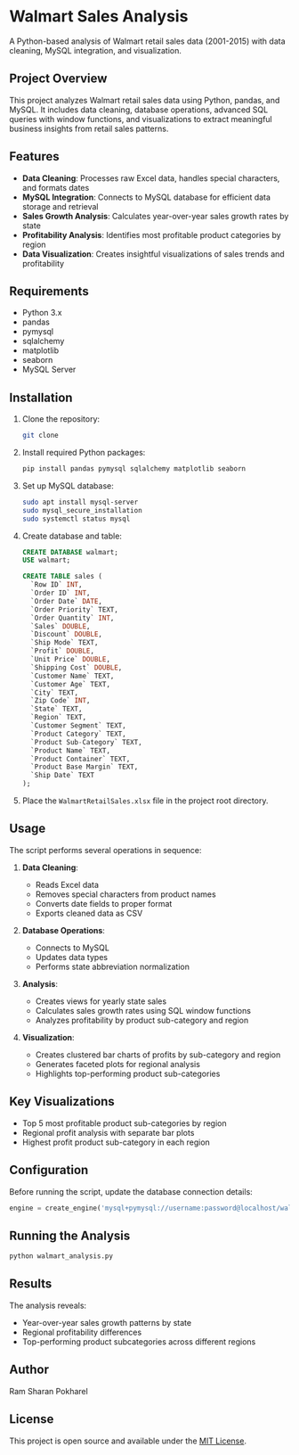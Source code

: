 # Walmart Sales Analysis

A Python-based analysis of Walmart retail sales data (2001-2015) with data cleaning, MySQL integration, and visualization.

## Project Overview

This project analyzes Walmart retail sales data using Python, pandas, and MySQL. It includes data cleaning, database operations, advanced SQL queries with window functions, and visualizations to extract meaningful business insights from retail sales patterns.

## Features

- **Data Cleaning**: Processes raw Excel data, handles special characters, and formats dates
- **MySQL Integration**: Connects to MySQL database for efficient data storage and retrieval
- **Sales Growth Analysis**: Calculates year-over-year sales growth rates by state
- **Profitability Analysis**: Identifies most profitable product categories by region
- **Data Visualization**: Creates insightful visualizations of sales trends and profitability

## Requirements

- Python 3.x
- pandas
- pymysql
- sqlalchemy
- matplotlib
- seaborn
- MySQL Server

## Installation

1. Clone the repository:
   ```bash
   git clone 
   ```

2. Install required Python packages:
   ```bash
   pip install pandas pymysql sqlalchemy matplotlib seaborn
   ```

3. Set up MySQL database:
   ```bash
   sudo apt install mysql-server
   sudo mysql_secure_installation
   sudo systemctl status mysql
   ```

4. Create database and table:
   ```sql
   CREATE DATABASE walmart;
   USE walmart;
   
   CREATE TABLE sales (
     `Row ID` INT,
     `Order ID` INT,
     `Order Date` DATE,
     `Order Priority` TEXT,
     `Order Quantity` INT,
     `Sales` DOUBLE,
     `Discount` DOUBLE,
     `Ship Mode` TEXT,
     `Profit` DOUBLE,
     `Unit Price` DOUBLE,
     `Shipping Cost` DOUBLE,
     `Customer Name` TEXT,
     `Customer Age` TEXT,
     `City` TEXT,
     `Zip Code` INT,
     `State` TEXT,
     `Region` TEXT,
     `Customer Segment` TEXT,
     `Product Category` TEXT,
     `Product Sub-Category` TEXT,
     `Product Name` TEXT,
     `Product Container` TEXT,
     `Product Base Margin` TEXT,
     `Ship Date` TEXT
   );
   ```

5. Place the `WalmartRetailSales.xlsx` file in the project root directory.

## Usage

The script performs several operations in sequence:

1. **Data Cleaning**:
   - Reads Excel data
   - Removes special characters from product names
   - Converts date fields to proper format
   - Exports cleaned data as CSV

2. **Database Operations**:
   - Connects to MySQL
   - Updates data types
   - Performs state abbreviation normalization

3. **Analysis**:
   - Creates views for yearly state sales
   - Calculates sales growth rates using SQL window functions
   - Analyzes profitability by product sub-category and region

4. **Visualization**:
   - Creates clustered bar charts of profits by sub-category and region
   - Generates faceted plots for regional analysis
   - Highlights top-performing product sub-categories

## Key Visualizations

- Top 5 most profitable product sub-categories by region
- Regional profit analysis with separate bar plots
- Highest profit product sub-category in each region

## Configuration

Before running the script, update the database connection details:
```python
engine = create_engine('mysql+pymysql://username:password@localhost/walmart')
```

## Running the Analysis

```bash
python walmart_analysis.py
```

## Results

The analysis reveals:
- Year-over-year sales growth patterns by state
- Regional profitability differences
- Top-performing product subcategories across different regions

## Author

Ram Sharan Pokharel

## License

This project is open source and available under the [MIT License](LICENSE).
